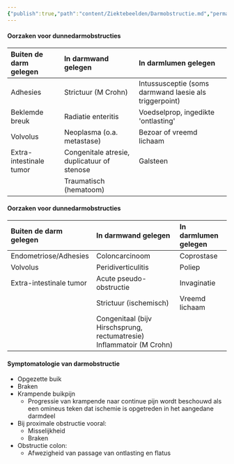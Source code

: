 ```yaml
---
{"publish":true,"path":"content/Ziektebeelden/Darmobstructie.md","permalink":"/content/ziektebeelden/darmobstructie/","title":"Darmobstructie","tags":["MDL/Chirurgie","Ziektebeeld"]}
---
```



#### Oorzaken voor dunnedarmobstructies

| Buiten de darm gelegen  | In darmwand gelegen                         | In darmlumen gelegen                                   |
|:----------------------- |:------------------------------------------- |:------------------------------------------------------ |
| Adhesies                | Strictuur (M Crohn)                         | Intussusceptie (soms darmwand laesie als triggerpoint) |
| Beklemde breuk          | Radiatie enteritis                          | Voedselprop, ingedikte 'ontlasting'                    |
| Volvolus                | Neoplasma (o.a. metastase)                  | Bezoar of vreemd lichaam                               |
| Extra-intestinale tumor | Congenitale atresie, duplicatuur of stenose | Galsteen                                               |
|                         | Traumatisch (hematoom)                      |                                                        |

#### Oorzaken voor dunnedarmobstructies
| Buiten de darm gelegen  | In darmwand gelegen                                                   | In darmlumen gelegen |
|:----------------------- |:--------------------------------------------------------------------- |:-------------------- |
| Endometriose/Adhesies   | Coloncarcinoom                                                        | Coprostase           |
| Volvolus                | Peridiverticulitis                                                    | Poliep               |
| Extra-intestinale tumor | Acute pseudo-obstructie                                               | Invaginatie          | 
|                         | Strictuur (ischemisch)                                                | Vreemd lichaam             |
|                         | Congenitaal (bijv Hirschsprung, rectumatresie) Inflammatoir (M Crohn) |                      |

#### Symptomatologie van darmobstructie
- Opgezette buik
- Braken
- Krampende buikpijn
	- Progressie van krampende naar continue pijn wordt beschouwd als een omineus teken dat ischemie is opgetreden in het aangedane darmdeel
- Bij proximale obstructie vooral: 
	- Misselijkheid
	- Braken
- Obstructie colon:
	- Afwezigheid van passage van ontlasting en flatus

